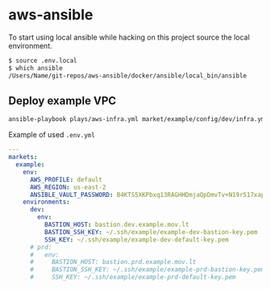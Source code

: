 # aws-ansible

To start using local ansible while hacking on this project source the local environment.

```bash
$ source .env.local
$ which ansible
/Users/Name/git-repos/aws-ansible/docker/ansible/local_bin/ansible
```

## Deploy example VPC

```bash
ansible-playbook plays/aws-infra.yml market/example/config/dev/infra.yml:vpc:1
```

Example of used `.env.yml`

```yaml
---
markets:
  example:
    env:
      AWS_PROFILE: default
      AWS_REGION: us-east-2
      ANSIBLE_VAULT_PASSWORD: B4KTS5XKPbxq13RAGHHDmjaQpDmvTv+N19r517xapsKZdKRCMJxn1n0rQkBM
    environments:
      dev:
        env:
          BASTION_HOST: bastion.dev.example.mov.lt
          BASTION_SSH_KEY: ~/.ssh/example/example-dev-bastion-key.pem
          SSH_KEY: ~/.ssh/example/example-dev-default-key.pem
      # prd:
      #   env:
      #     BASTION_HOST: bastion.prd.example.mov.lt
      #     BASTION_SSH_KEY: ~/.ssh/example/example-prd-bastion-key.pem
      #     SSH_KEY: ~/.ssh/example/example-prd-default-key.pem
```
